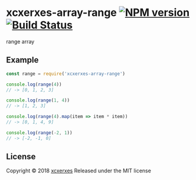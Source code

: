 # xcxerxes-array-range [![NPM version](https://img.shields.io/npm/v/xcxerxes-array-range.svg)](https://www.npmjs.com/package/xcxerxes-array-range) [![Build Status](https://travis-ci.org/XcXerxes/xcxerxes-array-range.svg)](https://travis-ci.org/XcXerxes/xcxerxes-array-range.svg)

range array

## Example

```javascript
const range = require('xcxerxes-array-range')

console.log(range(4))
// -> [0, 1, 2, 3]

console.log(range(1, 4))
// -> [1, 2, 3]

console.log(range(4).map(item => item * item))
// -> [0, 1, 4, 9]

console.log(range(-2, 1))
// -> [-2, -1, 0]
```

## License
Copyright © 2018 [xcxerxes](https://github.com/XcXerxes)
Released under the MIT license

